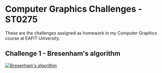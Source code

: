 Computer Graphics Challenges - ST0275
=====================================

These are the challenges assigned as homework in my Computer Graphics course at EAFIT University.

Challenge 1 - Bresenham's algorithm
-----------
[![Bresenham's algorithm](https://github.com/andmej/computer_graphics_challenges/raw/master/challenge1/pack/screenshot.png)](https://github.com/andmej/computer_graphics_challenges/blob/master/challenge1/Reto1/main.cpp)